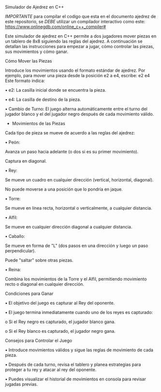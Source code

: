 Simulador de Ajedrez en C++

*IMPORTANTE* para compilar el codigo que esta en el documento ajedrez de este repositorio, se *DEBE* utilizar un compilador interactivo como este: https://www.onlinegdb.com/online_c++_compiler#

Este simulador de ajedrez en C++ permite a dos jugadores mover piezas en un tablero de 8x8 siguiendo las reglas del ajedrez. A continuación se detallan las instrucciones para empezar a jugar, cómo controlar las piezas, sus movimientos y cómo ganar.

Cómo Mover las Piezas

Introduce los movimientos usando el formato estándar de ajedrez. Por ejemplo, para mover una pieza desde la posición e2 a e4, escribe: e2 e4
Este formato indica:

•	e2: La casilla inicial donde se encuentra la pieza.

•	e4: La casilla de destino de la pieza.

•	Cambio de Turno: El juego alterna automáticamente entre el turno del jugador blanco y el del jugador negro después de cada movimiento válido.

-	Movimientos de las Piezas
  
Cada tipo de pieza se mueve de acuerdo a las reglas del ajedrez:

•	Peón:

Avanza un paso hacia adelante (o dos si es su primer movimiento).

Captura en diagonal.

•	Rey:

Se mueve un cuadro en cualquier dirección (vertical, horizontal, diagonal).

No puede moverse a una posición que lo pondría en jaque.

•	Torre:

Se mueve en línea recta, horizontal o verticalmente, a cualquier distancia.

•	Alfil:

Se mueve en cualquier dirección diagonal a cualquier distancia.

•	Caballo:

Se mueve en forma de "L" (dos pasos en una dirección y luego un paso perpendicular).

Puede "saltar" sobre otras piezas.

•	Reina:

Combina los movimientos de la Torre y el Alfil, permitiendo movimiento recto o diagonal en cualquier dirección.

Condiciones para Ganar

•	El objetivo del juego es capturar al Rey del oponente.

•	El juego termina inmediatamente cuando uno de los reyes es capturado:

o	Si el Rey negro es capturado, el jugador blanco gana.

o	Si el Rey blanco es capturado, el jugador negro gana.

Consejos para Controlar el Juego

•	Introduce movimientos válidos y sigue las reglas de movimiento de cada pieza.

•	Después de cada turno, revisa el tablero y planea estrategias para proteger a tu rey y atacar al rey del oponente.

•	Puedes visualizar el historial de movimientos en consola para revisar jugadas previas.
